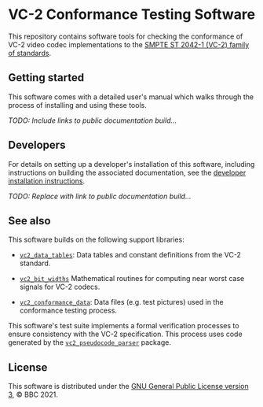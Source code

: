 VC-2 Conformance Testing Software
=================================

This repository contains software tools for checking the conformance of VC-2
video codec implementations to the [SMPTE ST 2042-1 (VC-2) family of
standards](https://ieeexplore.ieee.org/document/7967896).


Getting started
---------------

This software comes with a detailed user's manual which walks through the
process of installing and using these tools.

*TODO: Include links to public documentation build...*


Developers
----------

For details on setting up a developer's installation of this software,
including instructions on building the associated documentation, see the
[developer installation
instructions](./docs/source/developer_guide/developer_installation.rst).

*TODO: Replace with link to public documentation build...*


See also
--------

This software builds on the following support libraries:

* [`vc2_data_tables`](https://github.com/bbc/vc2_data_tables): Data tables and
  constant definitions from the VC-2 standard.

* [`vc2_bit_widths`](https://github.com/bbc/vc2_bit_widths) Mathematical
  routines for computing near worst case signals for VC-2 codecs.

* [`vc2_conformance_data`](https://github.com/bbc/vc2_conformance_data): Data
  files (e.g. test pictures) used in the conformance testing process.

This software's test suite implements a formal verification processes to ensure
consistency with the VC-2 specification. This process uses code generated by
the [`vc2_pseudocode_parser`](https://github.com/bbc/vc2_pseudocode_parser)
package.


License
-------

This software is distributed under the [GNU General Public License version
3](./LICENSE.txt), &copy; BBC 2021.
